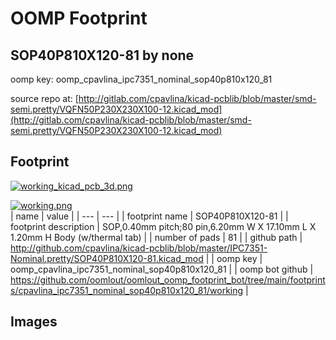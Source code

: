 # OOMP Footprint  
## SOP40P810X120-81  by none  
  
oomp key: oomp_cpavlina_ipc7351_nominal_sop40p810x120_81  
  
source repo at: [http://gitlab.com/cpavlina/kicad-pcblib/blob/master/smd-semi.pretty/VQFN50P230X230X100-12.kicad_mod](http://gitlab.com/cpavlina/kicad-pcblib/blob/master/smd-semi.pretty/VQFN50P230X230X100-12.kicad_mod)  
## Footprint  
  
[![working_kicad_pcb_3d.png](working_kicad_pcb_3d_600.png)](working_kicad_pcb_3d.png)  
  
[![working.png](working_600.png)](working.png)  
| name | value | 
| --- | --- | 
| footprint name | SOP40P810X120-81 | 
| footprint description | SOP,0.40mm pitch;80 pin,6.20mm W X 17.10mm L X 1.20mm H Body (w/thermal tab) | 
| number of pads | 81 | 
| github path | http://github.com/cpavlina/kicad-pcblib/blob/master/IPC7351-Nominal.pretty/SOP40P810X120-81.kicad_mod | 
| oomp key | oomp_cpavlina_ipc7351_nominal_sop40p810x120_81 | 
| oomp bot github | https://github.com/oomlout/oomlout_oomp_footprint_bot/tree/main/footprints/cpavlina_ipc7351_nominal_sop40p810x120_81/working | 
## Images  
